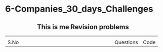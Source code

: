 # 6-Companies_30_days_Challenges

<h2 align="center">This is me Revision problems</h2>
<table width="70%" align="center">
  <th width="70%">
    <tr>
    <td>S.No</td/>
    <td>Questions</td/>
    <td>Code</td/>
    </tr>
  </th>
</table>
